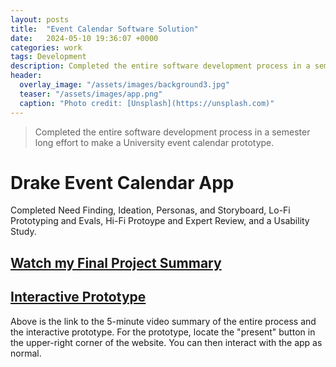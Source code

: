 ```yaml
---
layout: posts
title:  "Event Calendar Software Solution"
date:   2024-05-10 19:36:07 +0000
categories: work
tags: Development
description: Completed the entire software development process in a semester long effort to make a University event calendar prototype.
header:
  overlay_image: "/assets/images/background3.jpg"
  teaser: "/assets/images/app.png"
  caption: "Photo credit: [Unsplash](https://unsplash.com)"
---
```

> Completed the entire software development process in a semester long effort to make a University event calendar prototype.

# Drake Event Calendar App

Completed Need Finding, Ideation, Personas, and Storyboard, Lo-Fi Prototyping and Evals, Hi-Fi Protoype and Expert Review, and a Usability Study.
## <a href="https://drive.google.com/file/d/1IEvnbphjRzH-aJv3EDZ52IcxnzGrxUdj/view" target="_blank"><strong>Watch my Final Project Summary</strong></a>

## <a href="https://www.figma.com/design/kih2QPVWFnTcI4C6PNjv9i/GROUP-A-Project-Deliverable-3-Hi-fi-Prototype-REVISED?node-id=0-1&t=oOC768HEIGWF8uUZ-1" target="_blank"><strong>Interactive Prototype</strong></a>

Above is the link to the 5-minute video summary of the entire process and the interactive prototype. For the prototype, locate the "present" button in the upper-right corner of the website. You can then interact with the app as normal.


